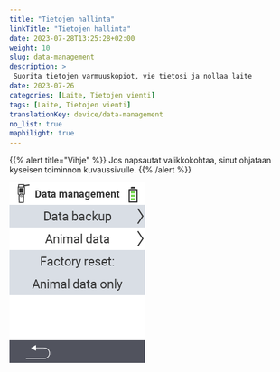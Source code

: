 ```yaml
---
title: "Tietojen hallinta"
linkTitle: "Tietojen hallinta"
date: 2023-07-28T13:25:28+02:00
weight: 10
slug: data-management
description: >
 Suorita tietojen varmuuskopiot, vie tietosi ja nollaa laite
date: 2023-07-26
categories: [Laite, Tietojen vienti]
tags: [Laite, Tietojen vienti]
translationKey: device/data-management
no_list: true
maphilight: true
---
```

{{% alert title="Vihje" %}}
Jos napsautat valikkokohtaa, sinut ohjataan kyseisen toiminnon kuvaussivulle.
{{% /alert %}}

<img src="menu.png" alt="VitalControl Tietojen hallinta" title="Tietojen hallinta" usemap="#workmap" class="maphilight" />

<map name="workmap">
  <area shape="rect" coords="2,40,238,80" alt="Tietojen varmuuskopio" title="Ohjeet varmuuskopion luomiseen löytyvät täältä&#10;Hiiren napsautus: avaa dokumentaatio" href="/fi/docs/device/data-management/data-backup/">

  <area shape="rect" coords="2,80,238,120" alt="Eläintiedot" title="Ohjeet varmuuskopion palauttamiseen löytyvät täältä&#10;Hiiren napsautus: avaa dokumentaatio" href="/fi/docs/device/data-management/animal-data/">

  <area shape="rect" coords="2,120,238,200" alt="Tehdasasetusten palautus" title="Kaikki tiedot ja ohjeet laitteen ja eläintietojen nollaamiseen löytyvät täältä&#10;Hiiren napsautus: avaa dokumentaatio" href="/fi/docs/reset/">

  <area shape="rect" coords="2,282,120,319" alt="Takaisin" title="Kaikki tiedot ja ohjeet eläintietojen viemiseen löytyvät täältä&#10;Hiiren napsautus: avaa dokumentaatio" href="/fi/docs/device/">
</map>
